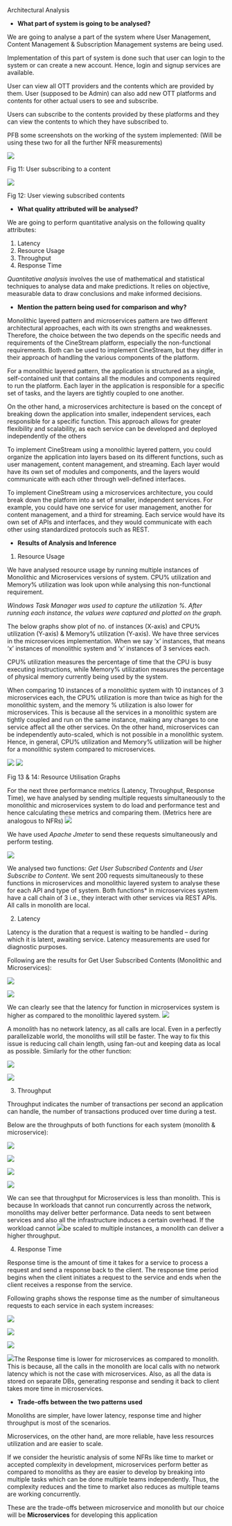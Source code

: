 ﻿Architectural Analysis 

- **What part of system is going to be analysed?** 

We are going to analyse a part of the system where  User Management, Content Management & Subscription Management systems are being used. 

Implementation of this part of system is done such that user can login to the system or can create a new account. Hence, login and signup services are available.  

User can view all OTT providers and the contents which are provided by them. User (supposed to be Admin) can also add new OTT platforms and contents for other actual users to see and subscribe.  

Users can subscribe to the contents provided by these platforms and they can view the contents to which they have subscribed to. 

PFB some screenshots on the working of the system implemented: (Will be using these two for all the further NFR measurements) 

![](Aspose.Words.79e867cb-bb70-4e78-a559-5e685008ac8f.001.jpeg)

Fig 11: User subscribing to a content 

![](Aspose.Words.79e867cb-bb70-4e78-a559-5e685008ac8f.002.jpeg)

Fig 12: User viewing subscribed contents 

- **What quality attributed will be analysed?** 

We are going to perform quantitative analysis on the following quality attributes: 

1. Latency 
1. Resource Usage 
1. Throughput 
1. Response Time 

*Quantitative analysis* involves the use of mathematical and statistical techniques to analyse data and make predictions. It relies on objective, measurable data to draw conclusions and make informed decisions.  

- **Mention the pattern being used for comparison and why?** 

Monolithic layered pattern and microservices pattern are two different architectural approaches, each with its own strengths and weaknesses. Therefore, the choice between the two depends on the specific needs and requirements of the CineStream platform, especially the non-functional requirements. Both can be used to implement CineStream, but they differ in their approach of handling the various components of the platform. 

For a monolithic layered pattern, the application is structured as a single, self-contained unit that contains all the modules and components required to run the platform. Each layer in the application is responsible for a specific set of tasks, and the layers are tightly coupled to one another.  

On the other hand, a microservices architecture is based on the concept of breaking down the application into smaller, independent services, each responsible for a specific function. This approach allows for greater flexibility and scalability, as each service can be developed and deployed independently of the others 

To implement CineStream using a monolithic layered pattern, you could organize the application into layers based on its different functions, such as user management, content management, and streaming. Each layer would have its own set of modules and components, and the layers would communicate with each other through well-defined interfaces. 

To implement CineStream using a microservices architecture, you could break down the platform into a set of smaller, independent services. For example, you could have one service for user management, another for content management, and a third for streaming. Each service would have its own set of APIs and interfaces, and they would communicate with each other using standardized protocols such as REST. 

- **Results of Analysis and Inference** 
1. Resource Usage 

We have analysed resource usage by running multiple instances of Monolithic and Microservices versions of system. CPU% utilization and Memory% utilization was look upon while analysing this non-functional requirement.  

*Windows Task Manager was used to capture the utilization %. After running each instance, the values were captured and plotted on the graph.* 

The below graphs show plot of no. of instances (X-axis) and CPU% utilization (Y-axis) & Memory% utilization (Y-axis). We have three services in the microservices implementation. When we say ‘x’ instances, that means ‘x’ instances of monolithic system and ‘x’ instances of 3 services each. 

CPU% utilization measures the percentage of time that the CPU is busy executing instructions, while Memory% utilization measures the percentage of physical memory currently being used by the system. 

When comparing 10 instances of a monolithic system with 10 instances of 3 microservices each, the CPU% utilization is more than twice as high for the monolithic system, and the memory % utilization is also lower for microservices. This is because all the services in a monolithic system are tightly coupled and run on the same instance, making any changes to one service affect all the other services. On the other hand, microservices can be independently auto-scaled, which is not possible in a monolithic system. Hence, in general, CPU% utilization and Memory% utilization will be higher for a monolithic system compared to microservices. 

![](Aspose.Words.79e867cb-bb70-4e78-a559-5e685008ac8f.003.jpeg) ![](Aspose.Words.79e867cb-bb70-4e78-a559-5e685008ac8f.004.jpeg)

Fig 13 & 14: Resource Utilisation Graphs 

For the next three performance metrics (Latency, Throughput, Response Time), we have analysed by sending multiple requests simultaneously to the monolithic and microservices system to do load and performance test and hence calculating these metrics and comparing them. (Metrics here are analogous to NFRs) ![](Aspose.Words.79e867cb-bb70-4e78-a559-5e685008ac8f.005.png)

We have used *Apache Jmeter* to send these requests simultaneously and perform testing. 

![](Aspose.Words.79e867cb-bb70-4e78-a559-5e685008ac8f.006.jpeg)

We analysed two functions: *Get User Subscribed Contents* and *User Subscribe to Content*. We sent 200 requests simultaneously to these functions in microservices and monolithic layered system to analyse these for each API and type of system. Both functions* in microservices system have a call chain of 3 i.e., they interact with other services via REST APIs. All calls in monolith are local. 

2. Latency 

Latency is the duration that a request is waiting to be handled – during which it is latent, awaiting service. Latency measurements are used for diagnostic purposes. 

Following are the results for Get User Subscribed Contents (Monolithic and Microservices): 

![](Aspose.Words.79e867cb-bb70-4e78-a559-5e685008ac8f.007.jpeg)

![](Aspose.Words.79e867cb-bb70-4e78-a559-5e685008ac8f.008.jpeg)

We can clearly see that the latency for function in microservices system is higher as compared to the monolithic layered system.  ![](Aspose.Words.79e867cb-bb70-4e78-a559-5e685008ac8f.009.png)

A monolith has no network latency, as all calls are local. Even in a perfectly parallelizable world, the monoliths will still be faster. The way to fix this issue is reducing call chain length, using fan-out and keeping data as local as possible. Similarly for the other function: 

![](Aspose.Words.79e867cb-bb70-4e78-a559-5e685008ac8f.010.jpeg)

![](Aspose.Words.79e867cb-bb70-4e78-a559-5e685008ac8f.011.jpeg)

3. Throughput 

Throughput indicates the number of transactions per second an application can handle, the number of transactions produced over time during a test. 

Below are the throughputs of both functions for each system (monolith & microservice): 

![](Aspose.Words.79e867cb-bb70-4e78-a559-5e685008ac8f.012.png)

![](Aspose.Words.79e867cb-bb70-4e78-a559-5e685008ac8f.013.png)

![](Aspose.Words.79e867cb-bb70-4e78-a559-5e685008ac8f.014.png)

![](Aspose.Words.79e867cb-bb70-4e78-a559-5e685008ac8f.015.png)

We can see that throughput for Microservices is less than monolith. This is because In workloads that cannot run concurrently across the network, monoliths may deliver better performance. Data needs to sent between services and also all the infrastructure induces a certain overhead. If the workload cannot ![](Aspose.Words.79e867cb-bb70-4e78-a559-5e685008ac8f.016.png)be scaled to multiple instances, a monolith can deliver a higher throughput. 

4. Response Time 

Response time is the amount of time it takes for a service to process a request and send a response back to the client. The response time period begins when the client initiates a request to the service and ends when the client receives a response from the service. 

Following graphs shows the response time as the number of simultaneous requests to each service in each system increases: 

![](Aspose.Words.79e867cb-bb70-4e78-a559-5e685008ac8f.017.jpeg)

![](Aspose.Words.79e867cb-bb70-4e78-a559-5e685008ac8f.018.jpeg)

![](Aspose.Words.79e867cb-bb70-4e78-a559-5e685008ac8f.019.jpeg)

![](Aspose.Words.79e867cb-bb70-4e78-a559-5e685008ac8f.020.jpeg)The Response time is lower for microservices as compared to monolith. This is because, all the calls in the monolith are local calls with no network latency which is not the case with microservices. Also, as all the data is stored on separate DBs, generating response and sending it back to client takes more time in microservices.  

- **Trade-offs between the two patterns used** 

Monoliths are simpler, have lower latency, response time and higher throughput is most of the scenarios. 

Microservices, on the other hand, are more reliable, have less resources utilization and are easier to scale. 

If we consider the heuristic analysis of some NFRs like time to market or accepted complexity in development, microservices perform better as compared to monoliths as they are easier to develop by breaking into multiple tasks which can be done multiple teams independently. Thus, the complexity reduces and the time to market also reduces as multiple teams are working concurrently. 

These are the trade-offs between microservice and monolith but our choice will be **Microservices** for developing this application 
